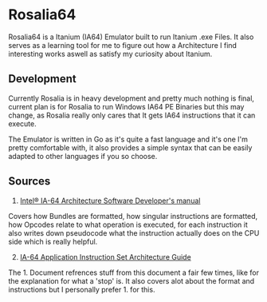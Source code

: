 # Rosalia64

Rosalia64 is a Itanium (IA64) Emulator built to run Itanium .exe Files. 
It also serves as a learning tool for me to figure out how a Architecture I find interesting works
aswell as satisfy my curiosity about Itanium.

## Development

Currently Rosalia is in heavy development and pretty much nothing is final,
current plan is for Rosalia to run Windows IA64 PE Binaries but this may change,
as Rosalia really only cares that It gets IA64 instructions that it can execute.

The Emulator is written in Go as it's quite a fast language and it's one I'm pretty
comfortable with, it also provides a simple syntax that can be easily adapted to other
languages if you so choose.

## Sources

1. [Intel® IA-64 Architecture Software Developer's manual](http://refspecs.linux-foundation.org/IA64-softdevman-vol3.pdf)

Covers how Bundles are formatted, how singular instructions are formatted, how Opcodes relate to what operation is executed,
for each instruction it also writes down pseudocode what the instruction actually does on the CPU side which is really helpful.

2. [IA-64 Application Instruction Set Architecture Guide](https://redirect.cs.umbc.edu/portal/help/architecture/aig.pdf)

The 1. Document refrences stuff from this document a fair few times, like for the explanation for what a 'stop' is.
It also covers alot about the format and instructions but I personally prefer 1. for this.
